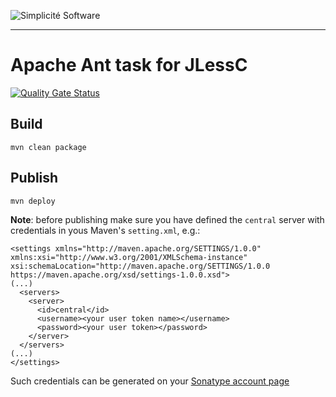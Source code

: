 ![Simplicit&eacute; Software](https://www.simplicite.io/resources/logos/logo250.png)
***

Apache Ant task for JLessC
==========================

[![Quality Gate Status](https://sonarcloud.io/api/project_badges/measure?project=jlessc-ant&metric=alert_status)](https://sonarcloud.io/dashboard?id=jlessc-ant)

Build
-----

	mvn clean package

Publish
-------

	mvn deploy

**Note**: before publishing make sure you have defined the `central` server with credentials in yous Maven's `setting.xml`, e.g.:

```text
<settings xmlns="http://maven.apache.org/SETTINGS/1.0.0" xmlns:xsi="http://www.w3.org/2001/XMLSchema-instance" xsi:schemaLocation="http://maven.apache.org/SETTINGS/1.0.0 https://maven.apache.org/xsd/settings-1.0.0.xsd">
(...)
  <servers>
    <server>
      <id>central</id>
      <username><your user token name></username>
      <password><your user token></password>
    </server>
  </servers>
(...)
</settings>
```

Such credentials can be generated on your [Sonatype account page](https://central.sonatype.com/account)